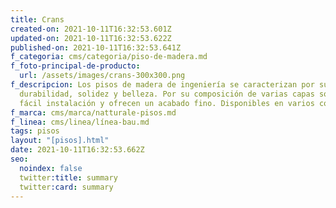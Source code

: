 ```yaml
---
title: Crans
created-on: 2021-10-11T16:32:53.601Z
updated-on: 2021-10-11T16:32:53.622Z
published-on: 2021-10-11T16:32:53.641Z
f_categoria: cms/categoria/piso-de-madera.md
f_foto-principal-de-producto:
  url: /assets/images/crans-300x300.png
f_descripcion: Los pisos de madera de ingeniería se caracterizan por su
  durabilidad, solidez y belleza. Por su composición de varias capas son de
  fácil instalación y ofrecen un acabado fino. Disponibles en varios colores.
f_marca: cms/marca/natturale-pisos.md
f_linea: cms/linea/línea-bau.md
tags: pisos
layout: "[pisos].html"
date: 2021-10-11T16:32:53.662Z
seo:
  noindex: false
  twitter:title: summary
  twitter:card: summary
---
```

